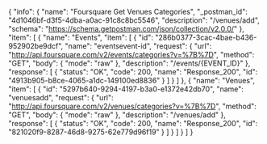{
  "info": {
    "name": "Foursquare Get Venues Categories",
    "_postman_id": "4d1046bf-d3f5-4dba-a0ac-91c8c8bc5546",
    "description": "/venues/add",
    "schema": "https://schema.getpostman.com/json/collection/v2.0.0/"
  },
  "item": [
    {
      "name": "Events",
      "item": [
        {
          "id": "286b0377-3cac-4bae-b436-952902be9dcf",
          "name": "eventsevent-id",
          "request": {
            "url": "http://api.foursquare.com/v2/events/categories?v=%7B%7D",
            "method": "GET",
            "body": {
              "mode": "raw"
            },
            "description": "/events/{EVENT_ID}"
          },
          "response": [
            {
              "status": "OK",
              "code": 200,
              "name": "Response_200",
              "id": "4913b905-b8ce-4065-a1dc-149100ed8836"
            }
          ]
        }
      ]
    },
    {
      "name": "Venues",
      "item": [
        {
          "id": "5297b640-9294-4197-b3a0-e1372e42db70",
          "name": "venuesadd",
          "request": {
            "url": "http://api.foursquare.com/v2/venues/categories?v=%7B%7D",
            "method": "GET",
            "body": {
              "mode": "raw"
            },
            "description": "/venues/add"
          },
          "response": [
            {
              "status": "OK",
              "code": 200,
              "name": "Response_200",
              "id": "821020f9-8287-46d8-9275-62e779d96f19"
            }
          ]
        }
      ]
    }
  ]
}